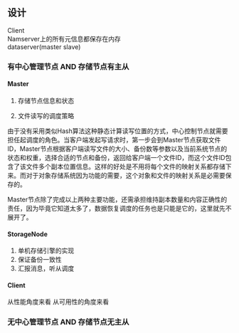 ## 设计
Client  
Namserver上的所有元信息都保存在内存  
dataserver(master slave)  

### 有中心管理节点 AND 存储节点有主从
#### Master
1. 存储节点信息和状态  

2. 文件读写的调度策略  

由于没有采用类似Hash算法这种静态计算读写位置的方式，中心控制节点就需要担任起调度的角色。当客户端发起写请求时，第一步会到Master节点获取文件ID，Master节点根据客户端读写文件的大小、备份数等参数以及当前系统节点的状态和权重，选择合适的节点和备份，返回给客户端一个文件ID，而这个文件ID包含了该文件多个副本位置信息。这样的好处是不用将每个文件的映射关系都存储下来。而对于对象存储系统因为功能的需要，这个对象和文件的映射关系是必需要保存的。

Master节点除了完成以上两种主要功能，还需承担维持副本数量和内容正确性的责任，因为毕竟它知道太多了，数据恢复调度的任务也是只能是它的，这里就先不展开了。
#### StorageNode
1. 单机存储引擎的实现
2. 保证备份一致性
3. 汇报消息，听从调度

#### Client
从性能角度来看
从可用性的角度来看


### 无中心管理节点 AND 存储节点无主从